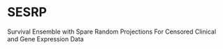 # SESRP

Survival Ensemble with Spare Random Projections For Censored Clinical and Gene Expression Data 
